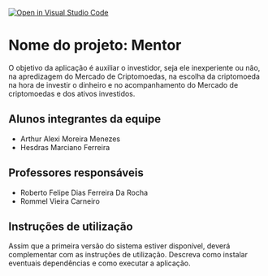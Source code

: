 [![Open in Visual Studio Code](https://classroom.github.com/assets/open-in-vscode-f059dc9a6f8d3a56e377f745f24479a46679e63a5d9fe6f495e02850cd0d8118.svg)](https://classroom.github.com/online_ide?assignment_repo_id=453587&assignment_repo_type=GroupAssignmentRepo)
# Nome do projeto: Mentor

  O objetivo da aplicação é auxiliar o investidor, seja ele inexperiente ou não, na apredizagem do Mercado de Criptomoedas, na escolha da criptomoeda na hora de investir o dinheiro e no acompanhamento do Mercado de criptomoedas e dos ativos investidos.

## Alunos integrantes da equipe

* Arthur Alexi Moreira Menezes
* Hesdras Marciano Ferreira


## Professores responsáveis

* Roberto Felipe Dias Ferreira Da Rocha
* Rommel Vieira Carneiro

## Instruções de utilização

Assim que a primeira versão do sistema estiver disponível, deverá complementar com as instruções de utilização. Descreva como instalar eventuais dependências e como executar a aplicação.
